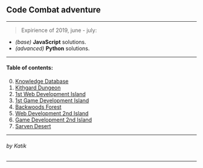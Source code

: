 ## Code Combat adventure

___

> Expirience of 2019, june - july:
+ _(base)_ __JavaScript__ solutions.
+ _(advanced)_ __Python__ solutions.

___

#### Table of contents:
0. [Knowledge Database](0_Review)
1. [Kithgard Dungeon](1_Kithgard_Dungeon/)
2. [1st Web Development Island](2_Web1/)
3. [1st Game Development Island](3_GameDev1/)
4. [Backwoods Forest](4_Backwoods_Forest/)
5. [Web Development 2nd Island](5_Web2/)
6. [Game Development 2nd Island](6_GabeDev2/)
7. [Sarven Desert](7_Sarven_Desert/)

___

###### by _Katik_

___
